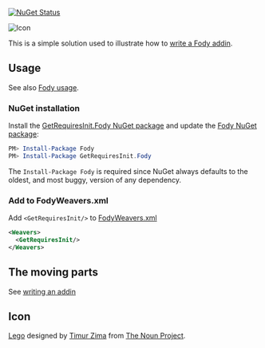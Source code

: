 [![NuGet Status](https://img.shields.io/nuget/v/GetRequiresInit.Fody.svg)](https://www.nuget.org/packages/GetRequiresInit.Fody/)

![Icon](https://raw.githubusercontent.com/Fody/Home/master/GetRequiresInit/package_icon.png)

This is a simple solution used to illustrate how to [write a Fody addin](/pages/addin-development.md).


## Usage

See also [Fody usage](/pages/usage.md).


### NuGet installation

Install the [GetRequiresInit.Fody NuGet package](https://www.nuget.org/packages/GetRequiresInit.Fody/) and update the [Fody NuGet package](https://www.nuget.org/packages/Fody/):

```powershell
PM> Install-Package Fody
PM> Install-Package GetRequiresInit.Fody
```

The `Install-Package Fody` is required since NuGet always defaults to the oldest, and most buggy, version of any dependency.


### Add to FodyWeavers.xml

Add `<GetRequiresInit/>` to [FodyWeavers.xml](/pages/configuration.md#fodyweaversxml)

```xml
<Weavers>
  <GetRequiresInit/>
</Weavers>
```


## The moving parts

See [writing an addin](/pages/addin-development.md)


## Icon

[Lego](https://thenounproject.com/term/lego/16919/) designed by [Timur Zima](https://thenounproject.com/timur.zima/) from [The Noun Project](https://thenounproject.com).